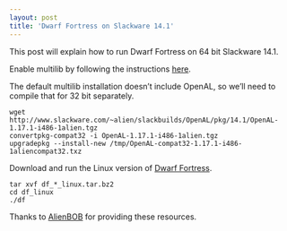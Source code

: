 ```yaml
---
layout: post
title: 'Dwarf Fortress on Slackware 14.1'
---
```


This post will explain how to run Dwarf Fortress on 64 bit Slackware 14.1.

Enable multilib by following the instructions [here][instrs].

The default multilib installation doesn’t include OpenAL, so we’ll need to compile that for 32 bit separately.

```
wget http://www.slackware.com/~alien/slackbuilds/OpenAL/pkg/14.1/OpenAL-1.17.1-i486-1alien.tgz
convertpkg-compat32 -i OpenAL-1.17.1-i486-1alien.tgz
upgradepkg --install-new /tmp/OpenAL-compat32-1.17.1-i486-1aliencompat32.txz
```

Download and run the Linux version of [Dwarf Fortress][df].

```
tar xvf df_*_linux.tar.bz2
cd df_linux
./df
```

Thanks to [AlienBOB][ab] for providing these resources.

[instrs]: http://alien.slackbook.org/dokuwiki/doku.php?id=slackware:multilib
[df]: http://www.bay12games.com/dwarves/
[ab]: http://www.slackware.com/~alien/
